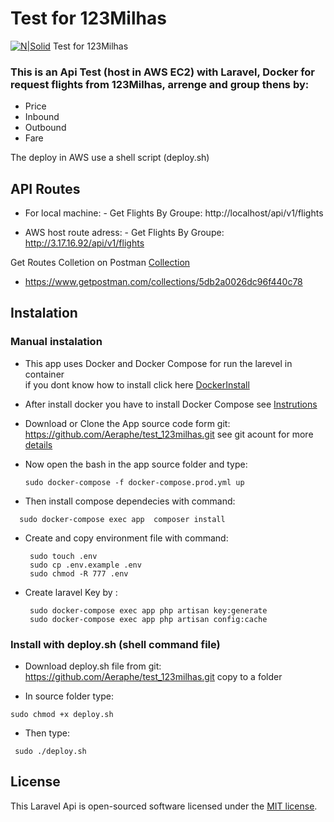 
# Test for 123Milhas

[![N|Solid](https://123milhas.com/img/logo123.svg)](https://123milhas.com/)
Test for 123Milhas


### This is an Api Test (host in AWS EC2)  with Laravel, Docker for request flights from 123Milhas, arrenge and group thens by:

   - Price
   - Inbound
   - Outbound
   - Fare
  
The deploy in AWS use a shell script (deploy.sh)
 ## API Routes 

  -  For local machine:
    - Get Flights By Groupe: http://localhost/api/v1/flights
   
  -  AWS host route adress:
    - Get Flights By Groupe: http://3.17.16.92/api/v1/flights

  Get Routes Colletion on Postman  [Collection](https://www.getpostman.com/collections/5db2a0026dc96f440c78/)
  - https://www.getpostman.com/collections/5db2a0026dc96f440c78

## Instalation

 ### Manual instalation
 - This app uses Docker and Docker Compose  for run the larevel in container  
   if you dont know how to install click here [DockerInstall](https://docs.docker.com/engine/install/)

 - After install docker you have to install Docker Compose see [Instrutions](https://docs.docker.com/compose/install/) 

 - Download or Clone the App source code form git: https://github.com/Aeraphe/test_123milhas.git 
   see git acount for more [details](https://github.com/Aeraphe/test_123milhas/)

 - Now open the bash in the app source folder and type: 
   ```
   sudo docker-compose -f docker-compose.prod.yml up
   ```
 - Then install compose dependecies with command: 
  ```
    sudo docker-compose exec app  composer install
  ```
 - Create and copy environment file with command: 
 
   ```
    sudo touch .env 
    sudo cp .env.example .env
    sudo chmod -R 777 .env
   ```


 - Create laravel Key by : 
    ```
     sudo docker-compose exec app php artisan key:generate
     sudo docker-compose exec app php artisan config:cache
    ```

### Install with deploy.sh (shell command file) 

 - Download deploy.sh file from git: https://github.com/Aeraphe/test_123milhas.git 
   copy to a folder
 
 - In source folder type:  
  ```
  sudo chmod +x deploy.sh
  ```
 - Then type: 
 ``` 
  sudo ./deploy.sh
 ```
## License

This Laravel Api  is open-sourced software licensed under the [MIT license](https://opensource.org/licenses/MIT).



